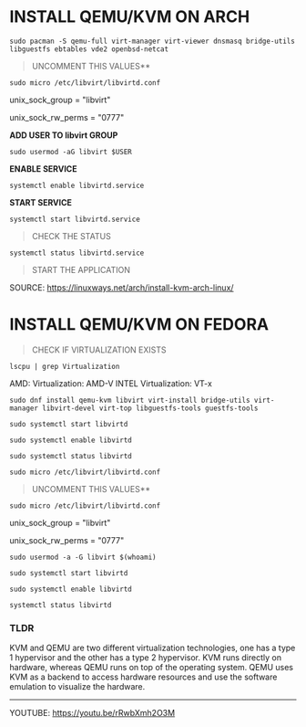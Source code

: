 # INSTALL QEMU/KVM ON ARCH
```
sudo pacman -S qemu-full virt-manager virt-viewer dnsmasq bridge-utils libguestfs ebtables vde2 openbsd-netcat
```

> UNCOMMENT THIS VALUES**
```
sudo micro /etc/libvirt/libvirtd.conf
```

unix_sock_group = "libvirt"

unix_sock_rw_perms = "0777"

**ADD USER TO libvirt GROUP**

```
sudo usermod -aG libvirt $USER
```

**ENABLE SERVICE**

```
systemctl enable libvirtd.service
```

**START SERVICE**

```
systemctl start libvirtd.service
```

> CHECK THE STATUS
```
systemctl status libvirtd.service
```

> START THE APPLICATION

SOURCE: https://linuxways.net/arch/install-kvm-arch-linux/

# INSTALL QEMU/KVM ON FEDORA

> CHECK IF VIRTUALIZATION EXISTS
```
lscpu | grep Virtualization
```

AMD:
Virtualization:                     AMD-V
INTEL
Virtualization:                     VT-x

```
sudo dnf install qemu-kvm libvirt virt-install bridge-utils virt-manager libvirt-devel virt-top libguestfs-tools guestfs-tools
```
```
sudo systemctl start libvirtd
```
```
sudo systemctl enable libvirtd
```
```
sudo systemctl status libvirtd
```
```
sudo micro /etc/libvirt/libvirtd.conf
```
> UNCOMMENT THIS VALUES**
```
sudo micro /etc/libvirt/libvirtd.conf
```

unix_sock_group = "libvirt"

unix_sock_rw_perms = "0777"

```
sudo usermod -a -G libvirt $(whoami)
```
```
sudo systemctl start libvirtd
```
```
sudo systemctl enable libvirtd
```
```
systemctl status libvirtd
```



### TLDR
KVM and QEMU are two different virtualization technologies, one has a type 1 hypervisor and the other has a type 2 hypervisor. KVM runs directly on hardware, whereas QEMU runs on top of the operating system. QEMU uses KVM as a backend to access hardware resources and use the software emulation to visualize the hardware.

---

YOUTUBE: https://youtu.be/rRwbXmh2O3M
